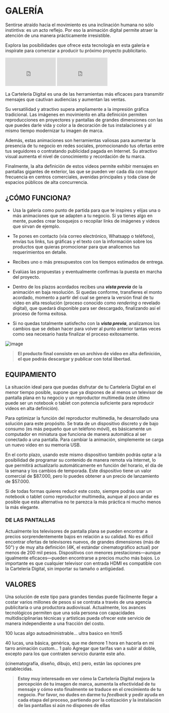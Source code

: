 # GALERÍA

Sentirse atraído hacia el movimiento es una inclinación humana no sólo instintiva: es un acto reflejo. Por eso la animación digital permite atraer la atención de una manera prácticamente irresistible. 

Explora las posibilidades que ofrece esta tecnología en esta galería e inspírate para comenzar a producir tu próximo proyecto publicitario.

<iframe src="https://player.vimeo.com/video/193567768?title=0&byline=0&portrait=0"   
width="160" height="90" frameborder="0" ></iframe>
<iframe src="https://player.vimeo.com/video/193567768?title=0&byline=0&portrait=0"   
width="160" height="90" frameborder="0" ></iframe>

La Cartelería Digital es una de las herramientas más eficaces para transmitir mensajes que cautivan audiencias y aumentan las ventas.

Su versatilidad y atractivo supera ampliamente a la impresión gráfica tradicional. Las imágenes en movimiento en alta definición permiten reproducciones en proyectores y pantallas de grandes dimensiones con las que puedes darle vida y color a la decoración de tus instalaciones y al mismo tiempo modernizar tu imagen de marca.

Además, estas animaciones son herramientas valiosas para aumentar la presencia de tu negocio en redes sociales, promocionando tus ofertas entre tus seguidores o contratando publicidad pagada en Internet. Su atractivo visual aumenta el nivel de conocimiento y recordación de tu marca.

Finalmente, la alta definición de estos videos permite exhibir mensajes en pantallas gigantes de exterior, las que se pueden ver cada día con mayor frecuencia en centros comerciales, avenidas principales y toda clase de espacios públicos de alta concurrencia. 

## ¿CÓMO FUNCIONA?
* Usa la galería como punto de partida para que te inspires y elijas una o más animaciones que se adapten a tu negocio. Si ya tienes algo en mente, puedes crear bosquejos o recopilar links de imágenes y videos que sirvan de ejemplo.

* Te pones en contacto (vía correo electrónico, Whatsapp o teléfono), envías tus links, tus gráficas y el texto con la información sobre los productos que quieras promocionar para que analicemos tus requerimientos en detalle. 

* Recibes uno o más presupuestos con los tiempos estimados de entrega. 

* Evalúas las propuestas y eventualmente confirmas la puesta en marcha del proyecto.

* Dentro de los plazos acordados recibes una **_vista previa_** de la animación en baja resolución. Si quedas conforme, transfieres el monto acordado, momento a partir del cual se genera la versión final de tu video en alta resolución (proceso conocido como _rendering_ o revelado digital), que quedará disponible para ser descargado, finalizando así el proceso de forma exitosa.

* Si no quedas totalmente satisfecho con la **_vista previa_**, analizamos los cambios que se deban hacer para volver al punto anterior tantas veces como sea necesario hasta finalizar el proceso exitosamente.

![image](https://user-images.githubusercontent.com/16393716/62242266-c3101700-b3a8-11e9-8502-3f346cec7d1f.png)

> **El producto final consiste en un archivo de video en alta definición, el que podrás descargar y publicar con total libertad.**

## EQUIPAMIENTO
La situación ideal para que puedas disfrutar de tu Cartelería Digital en el menor tiempo posible, supone que ya dispones de al menos un televisor de pantalla plana en tu negocio y un reproductor multimedia (este último puede ser un notebook o tablet con potencia suficiente para reproducir videos en alta definición).

Para optimizar la función del reproductor multimedia, he desarrollado una solución para este propósito. Se trata de un dispositivo discreto y de bajo consumo (es más pequeño que un teléfono móvil), es básicamente un computador en miniatura que funciona de manera automática al ser conectado a una pantalla. Para cambiar la animación, simplemente se carga un nuevo video en su memoria USB.

En el corto plazo, usando este mismo dispositivo también podrás optar a la posibilidad de programar su contenido de manera remota vía Internet, lo que permitirá actualizarlo automáticamente en función del horario, el día de la semana y los cambios de temporada. Este dispositivo tiene un valor comercial de $87.000, pero lo puedes obtener a un precio de lanzamiento de $57.000.

Si de todas formas quieres reducir este costo, siempre podrás usar un notebook o tablet como reproductor multimedia, aunque al poco andar es posible que esta alternativa no te parezca la más práctica ni mucho menos la más elegante.

### DE LAS PANTALLAS
Actualmente los televisores de pantalla plana se pueden encontrar a precios sorprendentemente bajos en relación a su calidad. No es difícil encontrar ofertas de televisores nuevos, de grandes dimensiones (más de 50") y de muy alta definición (4K, el estándar cinematográfico actual) por menos de 200 mil pesos. Dispositivos con menores prestaciones—aunque igualmente eficaces—pueden encontrarse a precios mucho más bajos. Lo importante es que cualquier televisor con entrada HDMI es compatible con la Cartelería Digital, sin importar su tamaño o antigüedad.

## VALORES

Una solución de este tipo para grandes tiendas puede fácilmente llegar a costar varios millones de pesos si se contrata a través de una agencia publicitaria o una productora audiovisual. Actualmente, los avances tecnológicos permiten que una sola persona con capacidades  multidisciplinarias técnicas y artísticas pueda ofrecer este servicio de manera independiente a una fracción del costo.

100 lucas algo autoadministrable... ultra basico en html5

40 lucas, una básica, genérica, que me demore 1 hora en hacerla en mi tarro
animación custom... 1 palo
Agregar que tarifas van a subir al doble, excepto para los que contraten servicio durante este año.



(cinematografía, diseño, dibujo, etc) pero, están las opciones pre establecidas.

> **Estoy muy interesado en ver cómo la Cartelería Digital mejora la percepción de tu imagen de marca, aumenta la efectividad de tu mensaje y cómo esto finalmente se traduce en el crecimiento de tu negocio. Por favor, no dudes en darme tu _feedback_ y pedir ayuda en cada etapa del proceso, partiendo por la cotización y la instalación de las pantallas si aún no dispones de ellas**

